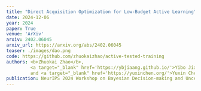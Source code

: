 ```yaml
---
title: "Direct Acquisition Optimization for Low-Budget Active Learning"
date: 2024-12-06
year: 2024
paper: True
venue: 'ArXiv'
arxiv: 2402.06045
arxiv_url: https://arxiv.org/abs/2402.06045
teaser: ./images/dao.png
code: https://github.com/zhuokaizhao/active-tested-training
authors: <b>Zhuokai Zhao</b>,
         <a target="_blank" href='https://ybjiaang.github.io/'>Yibo Jiang</a>,
         and <a target="_blank" href='https://yuxinchen.org/'>Yuxin Chen</a>
publication: NeurIPS 2024 Workshop on Bayesian Decision-making and Uncertainty <strong><span class="bold", color="red">(Spotlight Talk)</span></strong>
---
```

